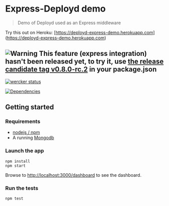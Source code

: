 # Express-Deployd demo


> Demo of Deployd used as an Express middleware


Try this out on Heroku: [https://deployd-express-demo.herokuapp.com]
(https://deployd-express-demo.herokuapp.com)  


## ![Warning](http://i.imgur.com/SCSLtLT.png)  This feature (express integration) hasn't been released yet, to try it, use [the release candidate tag v0.8.0-rc.2](https://github.com/NicolasRitouet/deployd-express-demo/blob/master/package.json#L24) in your package.json


[![wercker status](https://app.wercker.com/status/0e99cbcb13643ef223f0206a0396dd6c/m "wercker status")](https://app.wercker.com/project/bykey/0e99cbcb13643ef223f0206a0396dd6c)

[![Dependencies](https://img.shields.io/david/nicolasritouet/deployd-express-demo.svg)](https://david-dm.org/NicolasRitouet/deployd-express-demo)


## Getting started

### Requirements

* [nodejs / npm](http://nodejs.org/)
* A running [Mongodb](http://www.mongodb.org/downloads)


### Launch the app
````
npm install
npm start
````
Browse to [http://localhost:3000/dashboard](http://localhost:3000/dashboard) to see the dashboard.

### Run the tests

````
npm test
````
